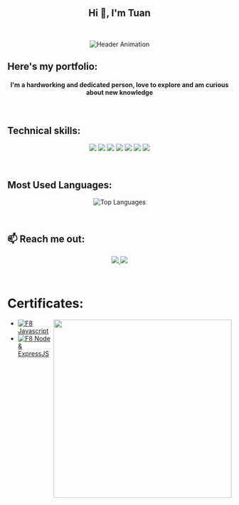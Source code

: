 <h2 align="center">Hi 👋, I'm Tuan</h2>
<br />

<div align="center">

![Header Animation](https://capsule-render.vercel.app/api?type=rect&color=0:2563EB,100:111827&height=200&section=header&text=🚀%20Welcome%20to%20my%20GitHub!%20🚀&fontSize=35&fontColor=ffffff&animation=fadeIn)
  
</div>


## Here's my portfolio:

<h4 align="center">I'm a hardworking and dedicated person, love to explore and am curious about new knowledge</h4>


<br />

## Technical skills:
<p align="center">
  <img src="https://img.icons8.com/?size=48&id=123603&format=png&color=000000"/>
  <img src="https://img.icons8.com/?size=48&id=20909&format=png&color=000000"/>
  <img src="https://img.icons8.com/?size=48&id=7gdY5qNXaKC0&format=png&color=000000"/>
  <img src="https://img.icons8.com/?size=48&id=QBqFNfPPB2Kx&format=png&color=000000"/>
  <img src="https://img.icons8.com/?size=48&id=PXTY4q2Sq2lG&format=png&color=000000"/>
  <img src="https://img.icons8.com/?size=48&id=wpZmKzk11AzJ&format=png&color=000000"/>
  <img src="https://img.icons8.com/?size=48&id=AU6Wc7r56Fxz&format=png&color=000000"/>
</p>

<br />

## Most Used Languages:
<div align="center">
  
![Top Languages](https://github-readme-stats.vercel.app/api/top-langs/?username=HoangTuan0611&layout=compact&theme=radical)

</div>

<br />

## 📫 Reach me out:
<p dir="auto" align="center">
  <a href="https://www.linkedin.com/in/hoangtuan99/" target="_blank">
    <img src="https://img.icons8.com/fluent/48/000000/linkedin.png"/>
  </a>
  <a href="mailto:nguyenhoangtuan110699@gmail.com" alt="Email">
    <img src="https://img.icons8.com/fluent/48/000000/mailing.png"/>
  </a>
</p>

<br />

# Certificates:

<img align="right" width="400" src="https://github.githubassets.com/images/modules/profile/profile-joined-github.svg">

- [![F8](https://img.shields.io/badge/-F8-orange) Javascript](https://drive.google.com/file/d/1_Gz3bvAtMFV6hAmKgGayiRFlobACA14E/view?usp=sharing)
- [![F8](https://img.shields.io/badge/-F8-orange) Node & ExpressJS](https://drive.google.com/file/d/1xctdrRV3m_XT_CvDDapoWbpWF-kF7sQg/view?usp=sharing)
  
